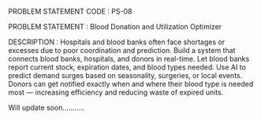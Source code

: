 PROBLEM STATEMENT CODE : PS-08

PROBLEM STATEMENT : 
 Blood Donation and Utilization Optimizer

DESCRIPTION : 
 Hospitals and blood banks often face shortages or excesses due to poor
 coordination and prediction. Build a system that connects blood banks,
 hospitals, and donors in real-time. Let blood banks report current stock,
 expiration dates, and blood types needed. Use AI to predict demand surges
 based on seasonality, surgeries, or local events. Donors can get notified exactly
 when and where their blood type is needed most — increasing efficiency and
 reducing waste of expired units. 

Will update soon...........
